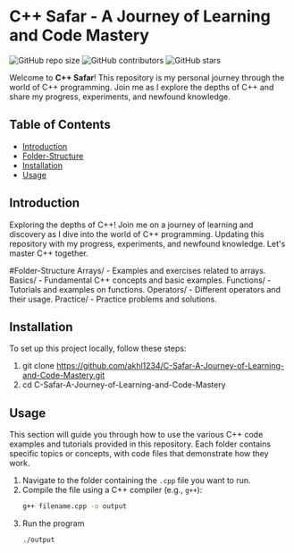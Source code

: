 # C++ Safar - A Journey of Learning and Code Mastery

![GitHub repo size](https://img.shields.io/github/repo-size/akhl1234/C-Safar-A-Journey-of-Learning-and-Code-Mastery)
![GitHub contributors](https://img.shields.io/github/contributors/akhl1234/C-Safar-A-Journey-of-Learning-and-Code-Mastery)
![GitHub stars](https://img.shields.io/github/stars/akhl1234/C-Safar-A-Journey-of-Learning-and-Code-Mastery?style=social)

Welcome to **C++ Safar**! This repository is my personal journey through the world of C++ programming. Join me as I explore the depths of C++ and share my progress, experiments, and newfound knowledge.

## Table of Contents
- [Introduction](#introduction)
- [Folder-Structure](#Folder-Structure)
- [Installation](#installation)
- [Usage](#usage)
  
## Introduction
Exploring the depths of C++! Join me on a journey of learning and discovery as I dive into the world of C++ programming. Updating this repository with my progress, experiments, and newfound knowledge. Let's master C++ together.

#Folder-Structure
Arrays/ - Examples and exercises related to arrays.
Basics/ - Fundamental C++ concepts and basic examples.
Functions/ - Tutorials and examples on functions.
Operators/ - Different operators and their usage.
Practice/ - Practice problems and solutions.

## Installation
To set up this project locally, follow these steps:
1. git clone https://github.com/akhl1234/C-Safar-A-Journey-of-Learning-and-Code-Mastery.git
2. cd C-Safar-A-Journey-of-Learning-and-Code-Mastery

## Usage

This section will guide you through how to use the various C++ code examples and tutorials provided in this repository. Each folder contains specific topics or concepts, with code files that demonstrate how they work.

1. Navigate to the folder containing the `.cpp` file you want to run.
2. Compile the file using a C++ compiler (e.g., `g++`):
   ```bash
   g++ filename.cpp -o output

3. Run the program
   ```bash
   ./output



